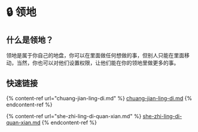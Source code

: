 # 🔒 领地

## 什么是领地？

领地是属于你自己的地盘，你可以在里面做任何想做的事，但别人只能在里面移动，当然，你也可以对他们设置权限，让他们能在你的领地里做更多的事。

## 快速链接

{% content-ref url="chuang-jian-ling-di.md" %}
[chuang-jian-ling-di.md](chuang-jian-ling-di.md)
{% endcontent-ref %}

{% content-ref url="she-zhi-ling-di-quan-xian.md" %}
[she-zhi-ling-di-quan-xian.md](she-zhi-ling-di-quan-xian.md)
{% endcontent-ref %}

